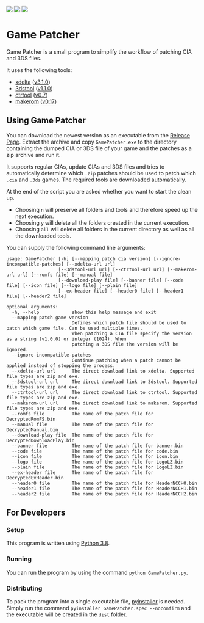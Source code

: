 [![](https://img.shields.io/github/v/release/Ich73/GamePatcher?include_prereleases&label=Release)](https://github.com/Ich73/GamePatcher/releases/latest)
[![](https://img.shields.io/github/downloads/Ich73/GamePatcher/total?label=Downloads)](https://github.com/Ich73/GamePatcher/releases)
[![](https://img.shields.io/github/license/Ich73/GamePatcher?label=License)](/LICENSE)
# Game Patcher
Game Patcher is a small program to simplify the workflow of patching CIA and 3DS files.  
  
It uses the following tools:
  * [xdelta](https://github.com/jmacd/xdelta-gpl) ([v3.1.0](https://github.com/jmacd/xdelta-gpl/releases/tag/v3.1.0))
  * [3dstool](https://github.com/dnasdw/3dstool) ([v1.1.0](https://github.com/dnasdw/3dstool/releases/tag/v1.1.0))
  * [ctrtool](https://github.com/3DSGuy/Project_CTR) ([v0.7](https://github.com/3DSGuy/Project_CTR/releases/tag/ctrtool-v0.7))
  * [makerom](https://github.com/3DSGuy/Project_CTR) ([v0.17](https://github.com/3DSGuy/Project_CTR/releases/tag/makerom-v0.17))


## Using Game Patcher
You can download the newest version as an executable from the [Release Page](https://github.com/Ich73/GamePatcher/releases/latest). Extract the archive and copy `GamePatcher.exe` to the directory containing the dumped CIA or 3DS file of your game and the patches as a zip archive and run it.  
  
It supports regular CIAs, update CIAs and 3DS files and tries to automatically determine which `.zip` patches should be used to patch which `.cia` and `.3ds` games. The required tools are downloaded automatically.  
  
At the end of the script you are asked whether you want to start the clean up.
  * Choosing `n` will preserve all folders and tools and therefore speed up the next execution.
  * Choosing `y` will delete all the folders created in the current execution.
  * Choosing `all` will delete all folders in the current directory as well as all the downloaded tools.
  
You can supply the following command line arguments:
```
usage: GamePatcher [-h] [--mapping patch cia version] [--ignore-incompatible-patches] [--xdelta-url url]
                   [--3dstool-url url] [--ctrtool-url url] [--makerom-url url] [--romfs file] [--manual file]
                   [--download-play file] [--banner file] [--code file] [--icon file] [--logo file] [--plain file]
                   [--ex-header file] [--header0 file] [--header1 file] [--header2 file]

optional arguments:
  -h, --help            show this help message and exit
  --mapping patch game version
                        Defines which patch file should be used to patch which game file. Can be used multiple times.
                        When patching a CIA file specify the version as a string (v1.0.0) or integer (1024). When
                        patching a 3DS file the version will be ignored.
  --ignore-incompatible-patches
                        Continue patching when a patch cannot be applied instead of stopping the process.
  --xdelta-url url      The direct download link to xdelta. Supported file types are zip and exe.
  --3dstool-url url     The direct download link to 3dstool. Supported file types are zip and exe.
  --ctrtool-url url     The direct download link to ctrtool. Supported file types are zip and exe.
  --makerom-url url     The direct download link to makerom. Supported file types are zip and exe.
  --romfs file          The name of the patch file for DecryptedRomFS.bin
  --manual file         The name of the patch file for DecryptedManual.bin
  --download-play file  The name of the patch file for DecryptedDownloadPlay.bin
  --banner file         The name of the patch file for banner.bin
  --code file           The name of the patch file for code.bin
  --icon file           The name of the patch file for icon.bin
  --logo file           The name of the patch file for LogoLZ.bin
  --plain file          The name of the patch file for LogoLZ.bin
  --ex-header file      The name of the patch file for DecryptedExHeader.bin
  --header0 file        The name of the patch file for HeaderNCCH0.bin
  --header1 file        The name of the patch file for HeaderNCCH1.bin
  --header2 file        The name of the patch file for HeaderNCCH2.bin
```


## For Developers
### Setup
This program is written using [Python 3.8](https://www.python.org/downloads/release/python-383/).

### Running
You can run the program by using the command `python GamePatcher.py`.

### Distributing
To pack the program into a single executable file, [pyinstaller](http://www.pyinstaller.org/) is needed. Simply run the command `pyinstaller GamePatcher.spec --noconfirm` and the executable will be created in the `dist` folder.
